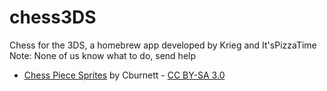 # chess3DS

Chess for the 3DS, a homebrew app developed by Krieg and It'sPizzaTime
Note: None of us know what to do, send help

- [Chess Piece Sprites](https://commons.wikimedia.org/wiki/Category:PNG_chess_pieces/Standard_transparent) by Cburnett - [CC BY-SA 3.0](https://creativecommons.org/licenses/by-sa/3.0/deed.en)